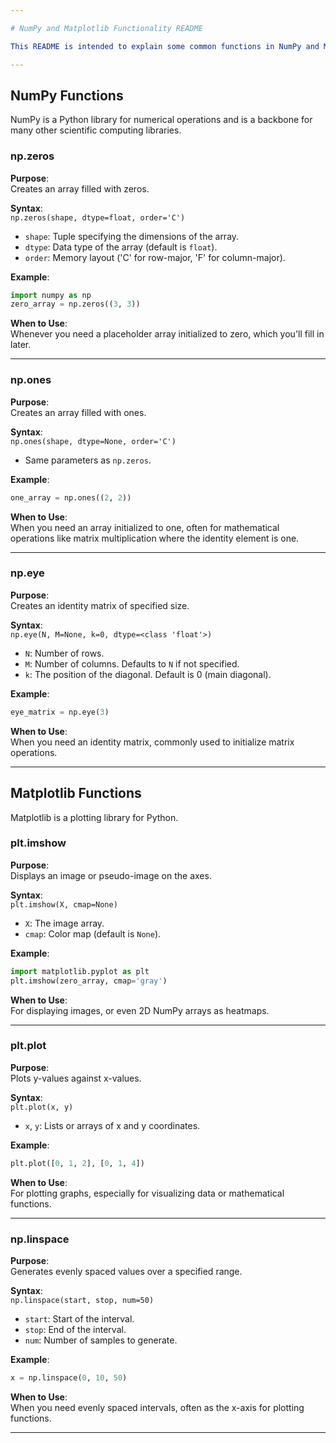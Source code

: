 ```yaml
---

# NumPy and Matplotlib Functionality README

This README is intended to explain some common functions in NumPy and Matplotlib: `np.zeros`, `np.ones`, `np.eye`, `plt.imshow`, `plt.plot`, and `np.linspace`. These functions are essential building blocks for anyone entering the fields of data science, analytics, or scientific computing.

---
```


## NumPy Functions

NumPy is a Python library for numerical operations and is a backbone for many other scientific computing libraries.

### np.zeros

**Purpose**:  
Creates an array filled with zeros.

**Syntax**:  
`np.zeros(shape, dtype=float, order='C')`

- `shape`: Tuple specifying the dimensions of the array.
- `dtype`: Data type of the array (default is `float`).
- `order`: Memory layout ('C' for row-major, 'F' for column-major).

**Example**:  
```python
import numpy as np
zero_array = np.zeros((3, 3))
```

**When to Use**:  
Whenever you need a placeholder array initialized to zero, which you'll fill in later.

---

### np.ones

**Purpose**:  
Creates an array filled with ones.

**Syntax**:  
`np.ones(shape, dtype=None, order='C')`

- Same parameters as `np.zeros`.

**Example**:  
```python
one_array = np.ones((2, 2))
```

**When to Use**:  
When you need an array initialized to one, often for mathematical operations like matrix multiplication where the identity element is one.

---

### np.eye

**Purpose**:  
Creates an identity matrix of specified size.

**Syntax**:  
`np.eye(N, M=None, k=0, dtype=<class 'float'>)`

- `N`: Number of rows.
- `M`: Number of columns. Defaults to `N` if not specified.
- `k`: The position of the diagonal. Default is 0 (main diagonal).

**Example**:  
```python
eye_matrix = np.eye(3)
```

**When to Use**:  
When you need an identity matrix, commonly used to initialize matrix operations.

---

## Matplotlib Functions

Matplotlib is a plotting library for Python.

### plt.imshow

**Purpose**:  
Displays an image or pseudo-image on the axes.

**Syntax**:  
`plt.imshow(X, cmap=None)`

- `X`: The image array.
- `cmap`: Color map (default is `None`).

**Example**:  
```python
import matplotlib.pyplot as plt
plt.imshow(zero_array, cmap='gray')
```

**When to Use**:  
For displaying images, or even 2D NumPy arrays as heatmaps.

---

### plt.plot

**Purpose**:  
Plots y-values against x-values.

**Syntax**:  
`plt.plot(x, y)`

- `x`, `y`: Lists or arrays of x and y coordinates.

**Example**:  
```python
plt.plot([0, 1, 2], [0, 1, 4])
```

**When to Use**:  
For plotting graphs, especially for visualizing data or mathematical functions.

---

### np.linspace

**Purpose**:  
Generates evenly spaced values over a specified range.

**Syntax**:  
`np.linspace(start, stop, num=50)`

- `start`: Start of the interval.
- `stop`: End of the interval.
- `num`: Number of samples to generate.

**Example**:  
```python
x = np.linspace(0, 10, 50)
```

**When to Use**:  
When you need evenly spaced intervals, often as the x-axis for plotting functions.

---

